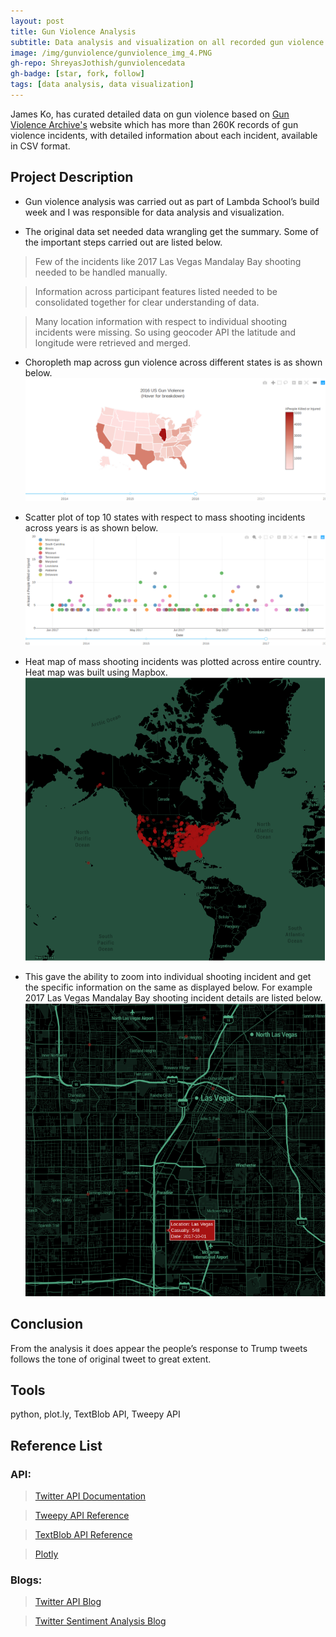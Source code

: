```yaml
---
layout: post
title: Gun Violence Analysis
subtitle: Data analysis and visualization on all recorded gun violence incidents in the US between January 2013 and March 2018.
image: /img/gunviolence/gunviolence_img_4.PNG
gh-repo: ShreyasJothish/gunviolencedata
gh-badge: [star, fork, follow]
tags: [data analysis, data visualization]
---
```


James Ko, has curated detailed data on gun violence based on [Gun Violence Archive's](https://www.gunviolencearchive.org) website which has more than 260K records of gun violence incidents, with detailed information about each incident, available in CSV format. 

## Project Description

* Gun violence analysis was carried out as part of Lambda School’s build week and I was responsible for data analysis and visualization.

* The original data set needed data wrangling get the summary. Some of the important steps carried out are listed below.

> Few of the incidents like 2017 Las Vegas Mandalay Bay shooting needed to be handled manually.

> Information across participant features listed needed to be consolidated together for clear understanding of data.

> Many location information with respect to individual shooting incidents were missing. So using geocoder API the latitude and longitude were retrieved and merged.

* Choropleth map across gun violence across different states is as shown below.
![](/img/gunviolence/gunviolence_img_1.PNG)

* Scatter plot of top 10 states with respect to mass shooting incidents across years is as shown below.
![](/img/gunviolence/gunviolence_img_2.PNG)

* Heat map of mass shooting incidents was plotted across entire country. Heat map was built using Mapbox.
![](/img/gunviolence/gunviolence_img_3.PNG)

* This gave the ability to zoom into individual shooting incident and get the specific information on the same as displayed below.
For example 2017 Las Vegas Mandalay Bay shooting incident details are listed below.
![](/img/gunviolence/gunviolence_img_4.PNG)

## Conclusion

From the analysis it does appear the people’s response to Trump tweets follows the tone of original tweet to great extent.

## Tools
python, plot.ly, TextBlob API, Tweepy API

## Reference List

### API:

> [Twitter API Documentation](https://developer.twitter.com/en/docs/tweets/data-dictionary/overview/tweet-object)

> [Tweepy API Reference](https://tweepy.readthedocs.io/en/3.7.0/api.html)

> [TextBlob API Reference](https://textblob.readthedocs.io/en/dev/api_reference.html#module-textblob.base)

> [Plotly](https://plot.ly)

### Blogs:

> [Twitter API Blog](http://adilmoujahid.com/posts/2014/07/twitter-analytics/)

> [Twitter Sentiment Analysis Blog](https://github.com/llSourcell/twitter_sentiment_challenge/blob/master/demo.py)
